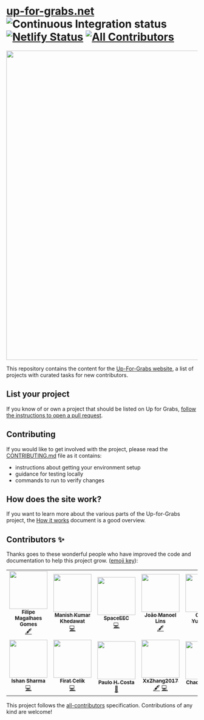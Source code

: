 [up-for-grabs.net](https://up-for-grabs.net/)
![Continuous Integration status](https://github.com/up-for-grabs/up-for-grabs.net/workflows/Continuous%20Integration/badge.svg)
[![Netlify Status](https://api.netlify.com/api/v1/badges/0ee7bf9f-1aed-465b-8e9e-01de009a8a7e/deploy-status)](https://app.netlify.com/sites/up-for-grabs-test-bench/deploys)
[![All Contributors](https://img.shields.io/badge/all_contributors-11-orange.svg?style=flat-square)](#contributors)
================ 
 
<a href="https://up-for-grabs.net/"><img width="814" src="https://user-images.githubusercontent.com/359239/67390578-50f83a00-f573-11e9-835d-02eb9e019afb.png"></a>

This repository contains the content for the [Up-For-Grabs website](https://up-for-grabs.net/), a list of projects with curated tasks for new contributors.
 
## List your project 

If you know of or own a project that should be listed on Up for Grabs,
[follow the instructions to open a pull request](docs/list-a-project.md). 

## Contributing

If you would like to get involved with the project, please read the
[CONTRIBUTING.md](.github/CONTRIBUTING.md) file as it contains:

 - instructions about getting your environment setup
 - guidance for testing locally
 - commands to run to verify changes

## How does the site work?

If you want to learn more about the various parts of the Up-for-Grabs project,
the [How it works](docs/how-it-works.md) document is a good overview.

## Contributors ✨

Thanks goes to these wonderful people who have improved the code and documentation to help this project grow. ([emoji key](https://allcontributors.org/docs/en/emoji-key)):

<!-- ALL-CONTRIBUTORS-LIST:START - Do not remove or modify this section -->
<!-- prettier-ignore-start -->
<!-- markdownlint-disable -->
<table>
  <tr>
    <td align="center"><a href="https://github.com/filipe-gomes"><img src="https://avatars1.githubusercontent.com/u/42053052?v=4?s=100" width="100px;" alt=""/><br /><sub><b>Filipe Magalhaes Gomes</b></sub></a><br /><a href="#content-filipe-gomes" title="Content">🖋</a></td>
    <td align="center"><a href="https://mkkhedawat.github.io/"><img src="https://avatars2.githubusercontent.com/u/5137374?v=4?s=100" width="100px;" alt=""/><br /><sub><b>Manish Kumar Khedawat</b></sub></a><br /><a href="https://github.com/up-for-grabs/up-for-grabs.net/commits?author=mkkhedawat" title="Code">💻</a></td>
    <td align="center"><a href="https://github.com/SpaceEEC"><img src="https://avatars1.githubusercontent.com/u/24881032?v=4?s=100" width="100px;" alt=""/><br /><sub><b>SpaceEEC</b></sub></a><br /><a href="https://github.com/up-for-grabs/up-for-grabs.net/commits?author=SpaceEEC" title="Code">💻</a></td>
    <td align="center"><a href="http://www.joaomanoel.com.br"><img src="https://avatars0.githubusercontent.com/u/6238111?v=4?s=100" width="100px;" alt=""/><br /><sub><b>João Manoel Lins</b></sub></a><br /><a href="#content-JoaoManoel" title="Content">🖋</a></td>
    <td align="center"><a href="https://github.com/crystal-dawn"><img src="https://avatars3.githubusercontent.com/u/38540136?v=4?s=100" width="100px;" alt=""/><br /><sub><b>Crystal Yungwirth</b></sub></a><br /><a href="#content-crystal-dawn" title="Content">🖋</a></td>
    <td align="center"><a href="https://github.com/TeslaAdis"><img src="https://avatars1.githubusercontent.com/u/20220542?v=4?s=100" width="100px;" alt=""/><br /><sub><b>Adis Talic</b></sub></a><br /><a href="https://github.com/up-for-grabs/up-for-grabs.net/commits?author=TeslaAdis" title="Code">💻</a></td>
    <td align="center"><a href="https://github.com/AstroBoogie"><img src="https://avatars2.githubusercontent.com/u/18710598?v=4?s=100" width="100px;" alt=""/><br /><sub><b>Nathaniel Adams</b></sub></a><br /><a href="https://github.com/up-for-grabs/up-for-grabs.net/commits?author=AstroBoogie" title="Code">💻</a></td>
  </tr>
  <tr>
    <td align="center"><a href="http://ishan.co"><img src="https://avatars0.githubusercontent.com/u/1873271?v=4?s=100" width="100px;" alt=""/><br /><sub><b>Ishan Sharma</b></sub></a><br /><a href="https://github.com/up-for-grabs/up-for-grabs.net/commits?author=ishansharma" title="Code">💻</a></td>
    <td align="center"><a href="https://github.com/firfircelik"><img src="https://avatars0.githubusercontent.com/u/34511698?v=4?s=100" width="100px;" alt=""/><br /><sub><b>Firat Celik</b></sub></a><br /><a href="https://github.com/up-for-grabs/up-for-grabs.net/commits?author=firfircelik" title="Code">💻</a></td>
    <td align="center"><a href="https://github.com/phncosta"><img src="https://avatars0.githubusercontent.com/u/47827714?v=4?s=100" width="100px;" alt=""/><br /><sub><b>Paulo H. Costa</b></sub></a><br /><a href="https://github.com/up-for-grabs/up-for-grabs.net/commits?author=phncosta" title="Documentation">📖</a></td>
    <td align="center"><a href="https://github.com/XxZhang2017"><img src="https://avatars2.githubusercontent.com/u/26696836?v=4?s=100" width="100px;" alt=""/><br /><sub><b>XxZhang2017</b></sub></a><br /><a href="#content-XxZhang2017" title="Content">🖋</a> <a href="https://github.com/up-for-grabs/up-for-grabs.net/commits?author=XxZhang2017" title="Code">💻</a></td>
    <td align="center"><a href="https://chadwhitacre.com/"><img src="https://avatars2.githubusercontent.com/u/134455?v=4?s=100" width="100px;" alt=""/><br /><sub><b>Chad Whitacre</b></sub></a><br /><a href="https://github.com/up-for-grabs/up-for-grabs.net/commits?author=chadwhitacre" title="Documentation">📖</a></td>
    <td align="center"><a href="https://github.com/Jai2305"><img src="https://avatars.githubusercontent.com/u/47395196?v=4?s=100" width="100px;" alt=""/><br /><sub><b>Jai </b></sub></a><br /><a href="https://github.com/up-for-grabs/up-for-grabs.net/commits?author=Jai2305" title="Code">💻</a></td>
  </tr>
</table>

<!-- markdownlint-restore -->
<!-- prettier-ignore-end -->

<!-- ALL-CONTRIBUTORS-LIST:END -->

This project follows the [all-contributors](https://github.com/all-contributors/all-contributors) specification. Contributions of any kind are welcome!
